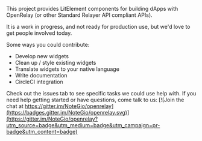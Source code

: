 This project provides LitElement components for building dApps with OpenRelay
(or other Standard Relayer API compliant APIs).

It is a work in progress, and not ready for production use, but we'd love to
get people involved today.

Some ways you could contribute:

* Develop new widgets
* Clean up / style existing widgets
* Translate widgets to your native language
* Write documentation
* CircleCI integration

Check out the issues tab to see specific tasks we could use help with. If you
need help getting started or have questions, come talk to us: [![Join the chat at https://gitter.im/NoteGio/openrelay](https://badges.gitter.im/NoteGio/openrelay.svg)](https://gitter.im/NoteGio/openrelay?utm_source=badge&utm_medium=badge&utm_campaign=pr-badge&utm_content=badge)
